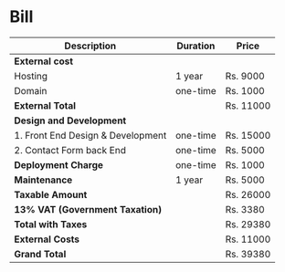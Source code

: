 # Bill
|Description                        |Duration   |Price      |
|-----------------------------------|-----------|-----------|
|**External cost**                  |           |           |
|Hosting                            |1 year     |Rs. 9000   |
|Domain                             |one-time   |Rs. 1000   |
|**External Total**                 |           |Rs. 11000  |
|**Design and Development**         |           |           |
|1. Front End Design & Development  |one-time   |Rs. 15000  |
|2. Contact Form back End           |one-time   |Rs. 5000   |
|**Deployment Charge**              |one-time   |Rs. 1000   |
|**Maintenance**                    |1 year     |Rs. 5000   |
|**Taxable Amount**                 |           |Rs. 26000  |
|**13% VAT (Government Taxation)**  |           |Rs. 3380   |
|**Total with Taxes**               |           |Rs. 29380  |
|**External Costs**                 |           |Rs. 11000  |
|**Grand Total**                    |           |Rs. 39380  |
